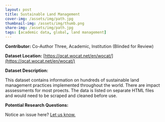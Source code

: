 ```yaml
---
layout: post
title: Sustainable Land Management
cover-img: /assets/img/path.jpg
thumbnail-img: /assets/img/thumb.png
share-img: /assets/img/path.jpg
tags: [academic data, global, land management]
---
```


**Contributor:** Co-Author Three, Academic, Institution (Blinded for Review)

**Dataset Location:** [https://qcat.wocat.net/en/wocat/](https://qcat.wocat.net/en/wocat/)

**Dataset Description:**

This dataset contains information on hundreds of sustainable land management practices implemented throughout the world. There are impact asssessments for most proects. The data is listed on separate HTML files and would need to be scraped and cleaned before use.

**Potential Research Questions:**





Notice an issue here? [Let us know.](https://docs.google.com/forms/d/e/1FAIpQLSfFLEtWSlfe6gwBaoe-9OfE4BjtwaVx3IQg9ZsfCIJDrujrbA/viewform?usp=pp_url&entry.677199195=2021-04-05-sustainable-land-management)
